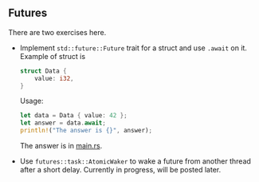 ## Futures

There are two exercises here.

- Implement `std::future::Future` trait for a struct and use `.await` on it.
  Example of struct is
  ```rust
  struct Data {
      value: i32,
  }
  ```
  Usage:
  ```rust
  let data = Data { value: 42 };
  let answer = data.await;
  println!("The answer is {}", answer);
  ```
  The answer is in [main.rs](./impl-future-for-a-struct/src/main.rs).

- Use `futures::task::AtomicWaker` to wake a future from another thread after
  a short delay. Currently in progress, will be posted later.
